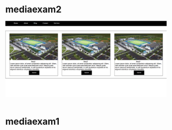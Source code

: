 # mediaexam2

<a href="https://wonderful-gecko-1a83e3.netlify.app/"><img src="Screenshot 2025-01-01 143853.png" alt=""></a>
<a href="https://comfy-buttercream-86cb96.netlify.app/"><img src="Screenshot 2025-01-01 142642.png" alt=""></a>

# mediaexam1


